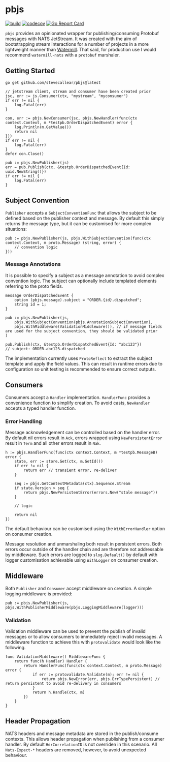 # pbjs
[![build](https://github.com/stevecallear/pbjs/actions/workflows/build.yml/badge.svg)](https://github.com/stevecallear/pbjs/actions/workflows/build.yml)
[![codecov](https://codecov.io/gh/stevecallear/pbjs/graph/badge.svg?token=3JBUN06BOD)](https://codecov.io/gh/stevecallear/pbjs)
[![Go Report Card](https://goreportcard.com/badge/github.com/stevecallear/pbjs)](https://goreportcard.com/report/github.com/stevecallear/pbjs)

`pbjs` provides an opinionated wrapper for publishing/consuming Protobuf messages with NATS JetStream. It was created with the aim of bootstrapping stream interactions for a number of projects in a more lightweight manner than [Watermill](https://watermill.io/). That said, for production use I would recommend `watermill-nats` with a `protobuf` marshaler.

## Getting Started
```
go get github.com/stevecallear/pbjs@latest
```
```
// jetstream client, stream and consumer have been created prior
jsc, err := js.Consumer(ctx, "mystream", "myconsumer")
if err != nil {
    log.Fatal(err)
}

con, err := pbjs.NewConsumer(jsc, pbjs.NewHandler(func(ctx context.Context, m *testpb.OrderDispatchedEvent) error {
    log.Println(m.GetValue())
    return nil
}))
if err != nil {
    log.Fatal(err)
}
defer con.Close()

pub := pbjs.NewPublisher(js)
err = pub.Publish(ctx, &testpb.OrderDispatchedEvent{Id: uuid.NewString()})
if err != nil {
    log.Fatal(err)
}
```

## Subject Convention
`Publisher` accepts a `SubjectConventionFunc` that allows the subject to be defined based on the publisher context and message. By default this simply returns the message type, but it can be customised for more complex situations:
```
pub := pbjs.NewPublisher(js, pbjs.WithSubjectConvention(func(ctx context.Context, m proto.Message) (string, error) {
    // convention logic
}))
```

### Message Annotations
It is possible to specify a subject as a message annotation to avoid complex convention logic. The subject can optionally include templated elements referring to the proto fields.
```
message OrderDispatchedEvent {
    option (pbjs.message).subject = "ORDER.{id}.dispatched";
    string id = 1;
}
```
```
pub := pbjs.NewPublisher(js, 
    pbjs.WithSubjectConvention(pbjs.AnnotationSubjectConvention),
    pbjs.WithMiddleware(ValidationMiddleware()), // if message fields are used for the subject convention, they should be validated prior    
)

pub.Publish(ctx, &testpb.OrderDispatchedEvent{Id: "abc123"})
// subject: ORDER.abc123.dispatched
```
The implementation currently uses `ProtoReflect` to extract the subject template and apply the field values. This can result in runtime errors due to configuration so unit testing is recommended to ensure correct outputs.

## Consumers
Consumers accept a `Handler` implementation. `HandlerFunc` provides a convenience function to simplify creation. To avoid casts, `NewHandler` accepts a typed handler function.

### Error Handling
Message acknowledgement can be controlled based on the handler error. By default nil errors result in `Ack`, errors wrapped using `NewPersistentError` result in `Term` and all other errors result in `Nak`.
```
h := pbjs.HandlerFunc(func(ctx context.Context, m *testpb.MessageB) error {
    state, err := store.Get(ctx, m.GetId())
    if err != nil {
        return err // transient error, re-deliver
    }

    seq := pbjs.GetContextMetadata(ctx).Sequence.Stream
    if state.Version > seq {
        return pbjs.NewPersistentError(errors.New("stale message"))
    }
    
    // logic

    return nil
})
```
The default behaviour can be customised using the `WithErrorHandler` option on consumer creation.

Message resolution and unmarshaling both result in persistent errors. Both errors occur outside of the handler chain and are therefore not addressable by middleware. Such errors are logged to `slog.Default()` by default with logger customisation achievable using `WithLogger` on consumer creation.

## Middleware
Both `Publisher` and `Consumer` accept middleware on creation. A simple logging middleware is provided:
```
pub := pbjs.NewPublisher(js, pbjs.WithPublisherMiddleware(pbjs.LoggingMiddleware(logger)))
```

### Validation
Validation middleware can be used to prevent the publish of invalid messages or to allow consumers to immediately reject invalid messages. A middleware function to achieve this with `protovalidate` would look like the following.
```
func ValidationMiddleware() MiddlewareFunc {
	return func(h Handler) Handler {
		return HandlerFunc(func(ctx context.Context, m proto.Message) error {
			if err := protovalidate.Validate(m); err != nil {
				return pbjs.NewError(err, pbjs.ErrTypePersistent) // return persistent to avoid re-delivery in consumers
			}
			return h.Handle(ctx, m)
		})
	}
}
```

## Header Propagation
NATS headers and message metadata are stored in the publish/consume contexts. This allows header propagation when publishing from a consumer handler. By default `HdrCorrelationID` is not overriden in this scenario. All `Nats-Expect-*` headers are removed, however, to avoid unexpected behaviour.